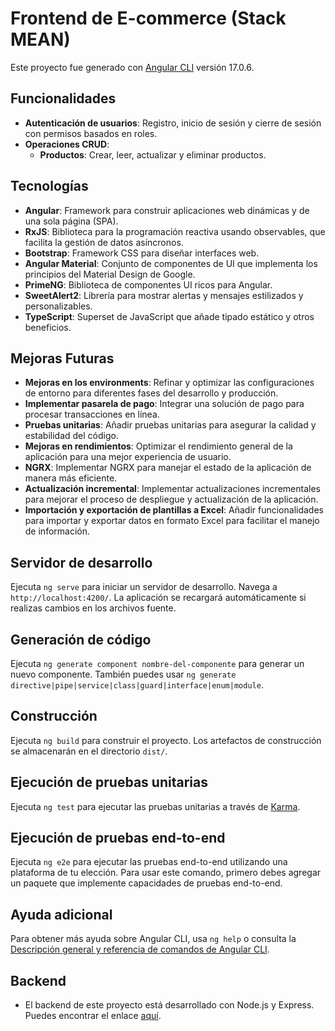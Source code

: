 # Frontend de E-commerce (Stack MEAN)
Este proyecto fue generado con [Angular CLI](https://github.com/angular/angular-cli) versión 17.0.6.

## Funcionalidades
- **Autenticación de usuarios**: Registro, inicio de sesión y cierre de sesión con permisos basados en roles.
- **Operaciones CRUD**:
  - **Productos**: Crear, leer, actualizar y eliminar productos.

## Tecnologías
- **Angular**: Framework para construir aplicaciones web dinámicas y de una sola página (SPA).
- **RxJS**: Biblioteca para la programación reactiva usando observables, que facilita la gestión de datos asíncronos.
- **Bootstrap**: Framework CSS para diseñar interfaces web.
- **Angular Material**: Conjunto de componentes de UI que implementa los principios del Material Design de Google.
- **PrimeNG**: Biblioteca de componentes UI ricos para Angular.
- **SweetAlert2**: Librería para mostrar alertas y mensajes estilizados y personalizables.
- **TypeScript**: Superset de JavaScript que añade tipado estático y otros beneficios.

## Mejoras Futuras
- **Mejoras en los environments**: Refinar y optimizar las configuraciones de entorno para diferentes fases del desarrollo y producción.
- **Implementar pasarela de pago**: Integrar una solución de pago para procesar transacciones en línea.
- **Pruebas unitarias**: Añadir pruebas unitarias para asegurar la calidad y estabilidad del código.
- **Mejoras en rendimientos**: Optimizar el rendimiento general de la aplicación para una mejor experiencia de usuario.
- **NGRX**: Implementar NGRX para manejar el estado de la aplicación de manera más eficiente.
- **Actualización incremental**: Implementar actualizaciones incrementales para mejorar el proceso de despliegue y actualización de la aplicación.
- **Importación y exportación de plantillas a Excel**: Añadir funcionalidades para importar y exportar datos en formato Excel para facilitar el manejo de información.

## Servidor de desarrollo

Ejecuta `ng serve` para iniciar un servidor de desarrollo. Navega a `http://localhost:4200/`. La aplicación se recargará automáticamente si realizas cambios en los archivos fuente.

## Generación de código

Ejecuta `ng generate component nombre-del-componente` para generar un nuevo componente. También puedes usar `ng generate directive|pipe|service|class|guard|interface|enum|module`.

## Construcción

Ejecuta `ng build` para construir el proyecto. Los artefactos de construcción se almacenarán en el directorio `dist/`.

## Ejecución de pruebas unitarias

Ejecuta `ng test` para ejecutar las pruebas unitarias a través de [Karma](https://karma-runner.github.io).

## Ejecución de pruebas end-to-end

Ejecuta `ng e2e` para ejecutar las pruebas end-to-end utilizando una plataforma de tu elección. Para usar este comando, primero debes agregar un paquete que implemente capacidades de pruebas end-to-end.

## Ayuda adicional

Para obtener más ayuda sobre Angular CLI, usa `ng help` o consulta la [Descripción general y referencia de comandos de Angular CLI](https://angular.io/cli).

## Backend
- El backend de este proyecto está desarrollado con Node.js y Express. Puedes encontrar el enlace [aquí](https://github.com/FernandezFederico/ecommerce-frontend_angular).

